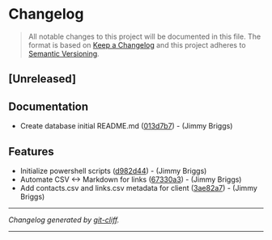 # Changelog

> All notable changes to this project will be documented in this file. The format is based on
[Keep a Changelog](http://keepachangelog.com/) and this project adheres to
[Semantic Versioning](http://semver.org/).

## [Unreleased]

## Documentation

- Create database initial README.md ([013d7b7](https://github.com/noclocks/client-gmh-communities/commit/013d7b7b00feb5d24b98c2cf141fd5414db76973))  - (Jimmy Briggs)

## Features

- Initialize powershell scripts ([d982d44](https://github.com/noclocks/client-gmh-communities/commit/d982d44e65022350376741da01a360c762e585a6))  - (Jimmy Briggs)
- Automate CSV <-> Markdown for links ([67330a3](https://github.com/noclocks/client-gmh-communities/commit/67330a39f8ac6b696012f1e5ad2d70f3f21f8def))  - (Jimmy Briggs)
- Add contacts.csv and links.csv metadata for client ([3ae82a7](https://github.com/noclocks/client-gmh-communities/commit/3ae82a7880864f1e48a7bed0bdd8f5f9ff9af3c7))  - (Jimmy Briggs)

***
*Changelog generated by [git-cliff](https://github.com/orhun/git-cliff).*
***
